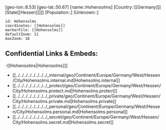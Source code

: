 ﻿---
location: [50.67,8.53]
mapzoom: [7,12] 
mapmarker: city 
type: City
tags:
- geo/City


SpocWebEntityId: 30983
isDeleted: false
confidential: public

---
[geo-lon::8.53]
[geo-lat::50.67]
[name::Hohensolms]
[Country::[[Germany]]]
[State[[Hessen]]]]]
[Population::]
[Unknown::]


```leaflet
id: Hohensolms
coordinates: [[Hohensolms]]
markerFile: [[Hohensolms]]
defaultZoom: 11 
maxZoom: 18
```


## Confidential Links & Embeds: 
-[[Hohensolms|Hohensolms]]] 
- [[../../../../../../../../_internal/geo/Continent/Europe/Germany/West/Hessen/City/Hohensolms.internal.md|Hohensolms.internal]] 
- [[../../../../../../../../_protect/geo/Continent/Europe/Germany/West/Hessen/City/Hohensolms.protect.md|Hohensolms.protect]] 
- [[../../../../../../../../_private/geo/Continent/Europe/Germany/West/Hessen/City/Hohensolms.private.md|Hohensolms.private]] 
- [[../../../../../../../../_personal/geo/Continent/Europe/Germany/West/Hessen/City/Hohensolms.personal.md|Hohensolms.personal]] 
- [[../../../../../../../../_secret/geo/Continent/Europe/Germany/West/Hessen/City/Hohensolms.secret.md|Hohensolms.secret]] 
